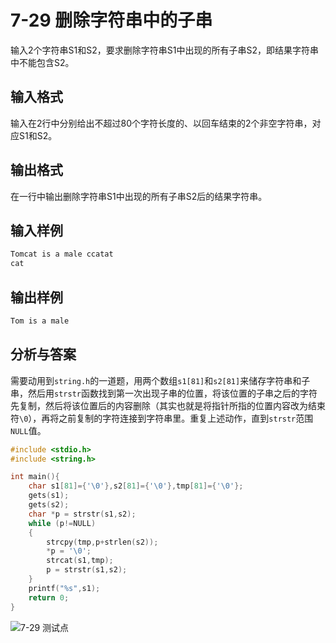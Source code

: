 # 7-29 删除字符串中的子串

输入2个字符串S1和S2，要求删除字符串S1中出现的所有子串S2，即结果字符串中不能包含S2。

## 输入格式

输入在2行中分别给出不超过80个字符长度的、以回车结束的2个非空字符串，对应S1和S2。

## 输出格式

在一行中输出删除字符串S1中出现的所有子串S2后的结果字符串。

## 输入样例

```c
Tomcat is a male ccatat
cat
```

## 输出样例

```c
Tom is a male 
```

## 分析与答案

需要动用到`string.h`的一道题，用两个数组`s1[81]`和`s2[81]`来储存字符串和子串，然后用`strstr`函数找到第一次出现子串的位置，将该位置的子串之后的字符先复制，然后将该位置后的内容删除（其实也就是将指针所指的位置内容改为结束符`\0`），再将之前复制的字符连接到字符串里。重复上述动作，直到`strstr`范围`NULL`值。

```c
#include <stdio.h>
#include <string.h>

int main(){
    char s1[81]={'\0'},s2[81]={'\0'},tmp[81]={'\0'};
    gets(s1);
    gets(s2);
    char *p = strstr(s1,s2);
    while (p!=NULL)
    {
        strcpy(tmp,p+strlen(s2));
        *p = '\0';
        strcat(s1,tmp);
        p = strstr(s1,s2);
    }
    printf("%s",s1);
    return 0;
}
```

![7-29 测试点](https://picb.waku.icu/picb/2024/05/13/202405132221083.png)